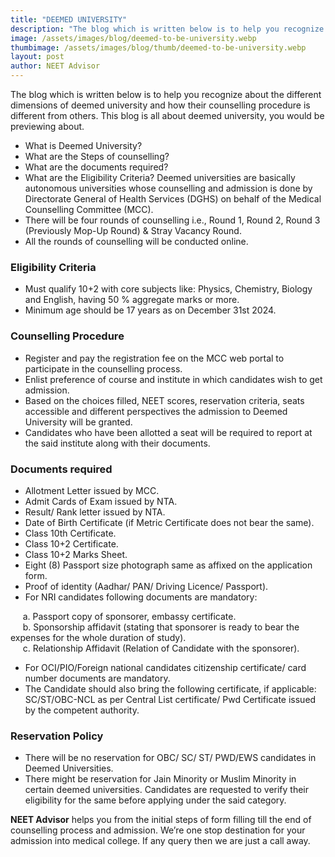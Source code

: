 ```yaml
---
title: "DEEMED UNIVERSITY"
description: "The blog which is written below is to help you recognize about the different dimensions of deemed university and how their counselling procedure is different from others."
image: /assets/images/blog/deemed-to-be-university.webp
thumbimage: /assets/images/blog/thumb/deemed-to-be-university.webp
layout: post
author: NEET Advisor
---
```


The blog which is written below is to help you recognize about the different dimensions of deemed university and how their counselling procedure is different from others.
This blog is all about deemed university, you would be previewing about.
- What is Deemed University?
- What are the Steps of counselling?
- What are the documents required?
- What are the Eligibility Criteria?
Deemed universities are basically autonomous universities whose counselling and admission is done by Directorate General of Health Services (DGHS) on behalf of the Medical Counselling Committee (MCC).
- There will be four rounds of counselling i.e., Round 1, Round 2, Round 3 (Previously Mop-Up Round) & Stray Vacancy Round.
- All the rounds of counselling will be conducted online.

### Eligibility Criteria

- Must qualify 10+2 with core subjects like: Physics, Chemistry, Biology and English, having 50 % aggregate marks or more.
- Minimum age should be 17 years as on December 31st 2024.

### Counselling Procedure

- Register and pay the registration fee on the MCC web portal to participate in the counselling process.
- Enlist preference of course and institute in which candidates wish to get admission.
- Based on the choices filled, NEET scores, reservation criteria, seats accessible and different perspectives the admission to Deemed University will be granted.
- Candidates who have been allotted a seat will be required to report at the said institute along with their documents.

### Documents required

- Allotment Letter issued by MCC.
- Admit Cards of Exam issued by NTA. 
- Result/ Rank letter issued by NTA. 
- Date of Birth Certificate (if Metric Certificate does not bear the same).
- Class 10th Certificate.
- Class 10+2 Certificate.
- Class 10+2 Marks Sheet.
- Eight (8) Passport size photograph same as affixed on the application form.
- Proof of identity (Aadhar/ PAN/ Driving Licence/ Passport).
- For NRI candidates following documents are mandatory: 

&nbsp;&nbsp;&nbsp;&nbsp; a. Passport copy of sponsorer, embassy certificate.  
&nbsp;&nbsp;&nbsp;&nbsp; b. Sponsorship affidavit (stating that sponsorer is ready to bear the expenses for the whole duration of study).  
&nbsp;&nbsp;&nbsp;&nbsp; c. Relationship Affidavit (Relation of Candidate with the sponsorer). 

- For OCI/PIO/Foreign national candidates citizenship certificate/ card number documents are mandatory.
- The Candidate should also bring the following certificate, if applicable:
    SC/ST/OBC-NCL as per Central List certificate/ Pwd Certificate issued by the competent authority.

### Reservation Policy

- There will be no reservation for OBC/ SC/ ST/ PWD/EWS candidates in Deemed Universities.
- There might be reservation for Jain Minority or Muslim Minority in certain deemed universities. Candidates are requested to verify their eligibility for the same before applying under the said category. 


 **NEET Advisor** helps you from the initial steps of form filling till the end of counselling process and admission. We’re one stop destination for your admission into medical college. If any query then we are just a call away.